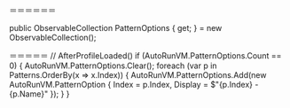<ComboBox Width="160"
          ItemsSource="{Binding DataContext.AutoRunVM.PatternOptions,
                                RelativeSource={RelativeSource AncestorType=GroupBox}}"
          DisplayMemberPath="Display"
          SelectedValuePath="Index"
          SelectedValue="{Binding SelectedIndex, Mode=TwoWay}" />

＝＝＝＝＝＝

public ObservableCollection<PatternOption> PatternOptions { get; }
    = new ObservableCollection<PatternOption>();



＝＝＝＝＝
// AfterProfileLoaded()
if (AutoRunVM.PatternOptions.Count == 0)
{
    AutoRunVM.PatternOptions.Clear();
    foreach (var p in Patterns.OrderBy(x => x.Index))
    {
        AutoRunVM.PatternOptions.Add(new AutoRunVM.PatternOption
        {
            Index = p.Index,
            Display = $"{p.Index} - {p.Name}"
        });
    }
}